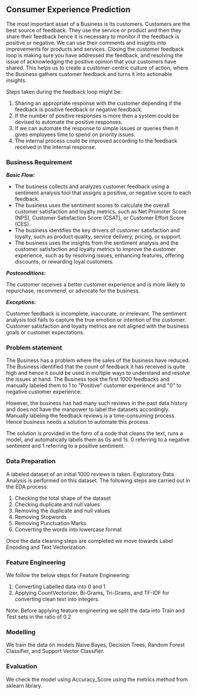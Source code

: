 ## Consumer Experience Prediction

The most important asset of a Business is its customers. Customers are the best source of feedback. They use the service or product and then they share their feedback hence it is necessary to monitor if the feedback is positive or negative. We can use their comments and insights into improvements for products and services. Closing the customer feedback loop is making sure you have addressed the feedback, and resolving the issue of acknowledging the positive opinion that your customers have shared. This helps us to create a customer-centric culture of action, where the Business gathers customer feedback and turns it into actionable insights.

Steps taken during the feedback loop might be:

1) Sharing an appropriate response with the customer depending if the feedback is positive feedback or negative feedback.
2) If the number of positive responses is more then a system could be devised to automate the positive responses.
3) If we can automate the response to simple issues or queries then it gives employees time to spend on priority issues.
4) The internal process could be improved according to the feedback received in the internal response.

### Business Requirement

_**Basic Flow:**_
- The business collects and analyzes customer feedback using a sentiment analysis tool that assigns a positive, or negative score to each feedback.
- The business uses the sentiment scores to calculate the overall customer satisfaction and loyalty metrics, such as Net Promoter Score (NPS), Customer Satisfaction Score (CSAT), or Customer Effort Score (CES).
- The business identifies the key drivers of customer satisfaction and loyalty, such as product quality, service delivery, pricing, or support.
- The business uses the insights from the sentiment analysis and the customer satisfaction and loyalty metrics to improve the customer experience, such as by resolving issues, enhancing features, offering discounts, or rewarding loyal customers.
  
_**Postconditions:**_ 

The customer receives a better customer experience and is more likely to repurchase, recommend, or advocate for the business.

_**Exceptions:**_ 

Customer feedback is incomplete, inaccurate, or irrelevant. The sentiment analysis tool fails to capture the true emotion or intention of the customer. Customer satisfaction and loyalty metrics are not aligned with the business goals or customer expectations.

### Problem statement

The Business has a problem where the sales of the business have reduced. The Business identified that the count of feedback it has received is quite high and hence it could be used in multiple ways to understand and resolve the issues at hand. The Business took the first 1000 feedbacks and manually labeled them to 1 to "Positive" customer experience and "0" to negative customer experience. 

However, the business has had many such reviews in the past data history and does not have the manpower to label the datasets accordingly. Manually labeling the feedback reviews is a time-consuming process. Hence business needs a solution to automate this process.

The solution is provided in the form of a code that cleans the text, runs a model, and automatically labels them as 0s and 1s. 0 referring to a negative sentiment and 1 referring to a positive sentiment.

### Data Preparation

A labeled dataset of an initial 1000 reviews is taken. Exploratory Data Analysis is performed on this dataset. The following steps are carried out in the EDA process:

1) Checking the total shape of the dataset
2) Checking duplicate and null values
3) Removing the duplicate and null values
4) Removing Stopwords
5) Removing Punctuation Marks
6) Converting the words into lowercase format

Once the data cleaning steps are completed we move towards Label Encoding and Text Vectorization.

### Feature Engineering

We follow the below steps for Feature Engineering:

1) Converting Labelled data into 0 and 1
2) Applying CountVectorizer, Bi-Grams, Tri-Grams, and TF-IDF for converting clean text into integers.

Note: Before applying feature engineering we split the data into Train and Test sets in the ratio of 0.2

### Modelling

We train the data on models Naive Bayes, Decision Trees, Random Forest Classifier, and Support Vector Classifier.

### Evaluation

We check the model using Accuracy_Score using the metrics method from sklearn library.

